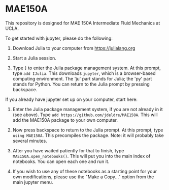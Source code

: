 # MAE150A

This repository is designed for MAE 150A Intermediate Fluid Mechanics at UCLA.

To get started with jupyter, please do the following:

1. Download Julia to your computer from https://julialang.org

2. Start a Julia session.

3. Type `]` to enter the Julia package management system. At this prompt, type `add IJulia`. This downloads `jupyter`, which is a browser-based computing environment. The 'ju' part stands for Julia; the 'py' part stands for Python. You can return to the Julia prompt by pressing backspace.

If you already have jupyter set up on your computer, start here:

1. Enter the Julia package management system, if you are not already in it (see above). Type `add https://github.com/jdeldre/MAE150A`. This will add the MAE150A package to your own computer.

2. Now press backspace to return to the Julia prompt. At this prompt, type `using MAE150A`. This precompiles the package. Note: it will probably take several minutes.

3. After you have waited patiently for that to finish, type `MAE150A.open_notebooks()`. This will put you into the main index of notebooks. You can open each one and run it.

4. If you wish to use any of these notebooks as a starting point for your own modifications, please use the "Make a Copy..." option from the main jupyter menu.
